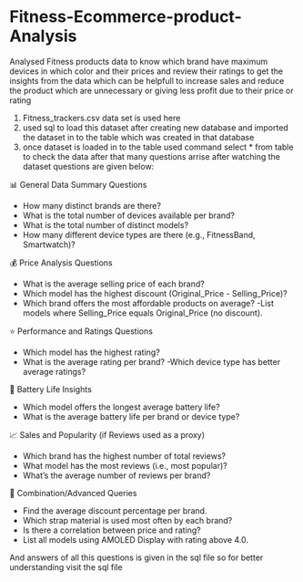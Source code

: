 # Fitness-Ecommerce-product-Analysis
Analysed Fitness products data to know which brand have maximum devices in which color and their prices and review their ratings to get the insights from the data which can be helpfull to increase sales and reduce the product which are unnecessary or giving less profit due to their price or rating 
1. Fitness_trackers.csv data set is used here 
2. used sql to load this dataset after creating new database and imported the dataset in to the table which was created in that database
3. once dataset is loaded in to the table used command select * from table to check the data
after that many questions arrise after watching the dataset
questions are given below:

📊 General Data Summary Questions
- How many distinct brands are there?
- What is the total number of devices available per brand?
- What is the total number of distinct models?
- How many different device types are there (e.g., FitnessBand, Smartwatch)?

💰 Price Analysis Questions
- What is the average selling price of each brand?
- Which model has the highest discount (Original_Price - Selling_Price)?
- Which brand offers the most affordable products on average?
-List models where Selling_Price equals Original_Price (no discount).

⭐ Performance and Ratings Questions
- Which model has the highest rating?
- What is the average rating per brand?
-Which device type has better average ratings?

🔋 Battery Life Insights
- Which model offers the longest average battery life?
- What is the average battery life per brand or device type?

📈 Sales and Popularity (if Reviews used as a proxy)
- Which brand has the highest number of total reviews?
- What model has the most reviews (i.e., most popular)?
- What’s the average number of reviews per brand?

🧩 Combination/Advanced Queries
- Find the average discount percentage per brand.
- Which strap material is used most often by each brand?
- Is there a correlation between price and rating?
- List all models using AMOLED Display with rating above 4.0.

And answers of all this questions is given in the sql file so for better understanding visit the sql file
